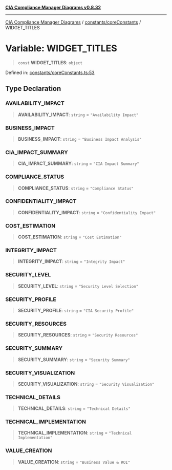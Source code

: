 [**CIA Compliance Manager Diagrams v0.8.32**](../../../README.md)

***

[CIA Compliance Manager Diagrams](../../../modules.md) / [constants/coreConstants](../README.md) / WIDGET\_TITLES

# Variable: WIDGET\_TITLES

> `const` **WIDGET\_TITLES**: `object`

Defined in: [constants/coreConstants.ts:53](https://github.com/Hack23/cia-compliance-manager/blob/0dc9a11e510cc2f2986e7debe532892627f2b00f/src/constants/coreConstants.ts#L53)

## Type Declaration

### AVAILABILITY\_IMPACT

> **AVAILABILITY\_IMPACT**: `string` = `"Availability Impact"`

### BUSINESS\_IMPACT

> **BUSINESS\_IMPACT**: `string` = `"Business Impact Analysis"`

### CIA\_IMPACT\_SUMMARY

> **CIA\_IMPACT\_SUMMARY**: `string` = `"CIA Impact Summary"`

### COMPLIANCE\_STATUS

> **COMPLIANCE\_STATUS**: `string` = `"Compliance Status"`

### CONFIDENTIALITY\_IMPACT

> **CONFIDENTIALITY\_IMPACT**: `string` = `"Confidentiality Impact"`

### COST\_ESTIMATION

> **COST\_ESTIMATION**: `string` = `"Cost Estimation"`

### INTEGRITY\_IMPACT

> **INTEGRITY\_IMPACT**: `string` = `"Integrity Impact"`

### SECURITY\_LEVEL

> **SECURITY\_LEVEL**: `string` = `"Security Level Selection"`

### SECURITY\_PROFILE

> **SECURITY\_PROFILE**: `string` = `"CIA Security Profile"`

### SECURITY\_RESOURCES

> **SECURITY\_RESOURCES**: `string` = `"Security Resources"`

### SECURITY\_SUMMARY

> **SECURITY\_SUMMARY**: `string` = `"Security Summary"`

### SECURITY\_VISUALIZATION

> **SECURITY\_VISUALIZATION**: `string` = `"Security Visualization"`

### TECHNICAL\_DETAILS

> **TECHNICAL\_DETAILS**: `string` = `"Technical Details"`

### TECHNICAL\_IMPLEMENTATION

> **TECHNICAL\_IMPLEMENTATION**: `string` = `"Technical Implementation"`

### VALUE\_CREATION

> **VALUE\_CREATION**: `string` = `"Business Value & ROI"`

